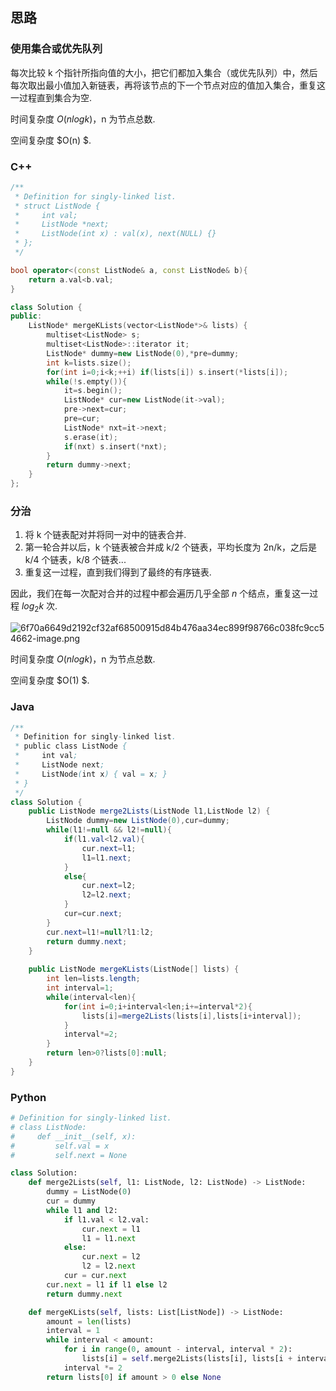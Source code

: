 ## 思路

### 使用集合或优先队列

每次比较 k 个指针所指向值的大小，把它们都加入集合（或优先队列）中，然后每次取出最小值加入新链表，再将该节点的下一个节点对应的值加入集合，重复这一过程直到集合为空.

时间复杂度 $O(nlogk)$，n 为节点总数.

空间复杂度 $O(n) $.

### C++

```c++
/**
 * Definition for singly-linked list.
 * struct ListNode {
 *     int val;
 *     ListNode *next;
 *     ListNode(int x) : val(x), next(NULL) {}
 * };
 */

bool operator<(const ListNode& a, const ListNode& b){
    return a.val<b.val;
}

class Solution {
public:
    ListNode* mergeKLists(vector<ListNode*>& lists) {
        multiset<ListNode> s;
        multiset<ListNode>::iterator it;
        ListNode* dummy=new ListNode(0),*pre=dummy;
        int k=lists.size();
        for(int i=0;i<k;++i) if(lists[i]) s.insert(*lists[i]);
        while(!s.empty()){
            it=s.begin();
            ListNode* cur=new ListNode(it->val);
            pre->next=cur;
            pre=cur;
            ListNode* nxt=it->next;
            s.erase(it);
            if(nxt) s.insert(*nxt);
        }
        return dummy->next;
    }
};
```

### 分治

1. 将 k 个链表配对并将同一对中的链表合并.
2. 第一轮合并以后，k 个链表被合并成 k/2 个链表，平均长度为 2n/k，之后是 k/4 个链表，k/8 个链表...
3. 重复这一过程，直到我们得到了最终的有序链表.

因此，我们在每一次配对合并的过程中都会遍历几乎全部 $n$ 个结点，重复这一过程 $log_{2}k$ 次.

![6f70a6649d2192cf32af68500915d84b476aa34ec899f98766c038fc9cc54662-image.png](https://i.loli.net/2020/03/17/kCw7UJmGAnXbRyF.png)

时间复杂度 $O(nlogk)$，n 为节点总数.

空间复杂度 $O(1) $.

### Java

```java
/**
 * Definition for singly-linked list.
 * public class ListNode {
 *     int val;
 *     ListNode next;
 *     ListNode(int x) { val = x; }
 * }
 */
class Solution {
    public ListNode merge2Lists(ListNode l1,ListNode l2) {
        ListNode dummy=new ListNode(0),cur=dummy;
        while(l1!=null && l2!=null){
            if(l1.val<l2.val){
                cur.next=l1;
                l1=l1.next;
            }
            else{
                cur.next=l2;
                l2=l2.next;
            }
            cur=cur.next;
        }
        cur.next=l1!=null?l1:l2;
        return dummy.next;
    }
    
    public ListNode mergeKLists(ListNode[] lists) {
        int len=lists.length;
        int interval=1;
        while(interval<len){
            for(int i=0;i+interval<len;i+=interval*2){
                lists[i]=merge2Lists(lists[i],lists[i+interval]);
            }
            interval*=2;
        }
        return len>0?lists[0]:null;
    }
}
```

### Python

```python
# Definition for singly-linked list.
# class ListNode:
#     def __init__(self, x):
#         self.val = x
#         self.next = None

class Solution:
    def merge2Lists(self, l1: ListNode, l2: ListNode) -> ListNode:
        dummy = ListNode(0)
        cur = dummy
        while l1 and l2:
            if l1.val < l2.val:
                cur.next = l1
                l1 = l1.next
            else:
                cur.next = l2
                l2 = l2.next
            cur = cur.next
        cur.next = l1 if l1 else l2
        return dummy.next

    def mergeKLists(self, lists: List[ListNode]) -> ListNode:
        amount = len(lists)
        interval = 1
        while interval < amount:
            for i in range(0, amount - interval, interval * 2):
                lists[i] = self.merge2Lists(lists[i], lists[i + interval])
            interval *= 2
        return lists[0] if amount > 0 else None
```

